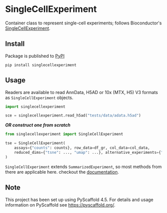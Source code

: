 # SingleCellExperiment

Container class to represent single-cell experiments; follows Bioconductor's [SingleCellExperiment](https://bioconductor.org/packages/release/bioc/html/SingleCellExperiment.html).


## Install

Package is published to [PyPI](https://pypi.org/project/singlecellexperiment/)

```shell
pip install singlecellexperiment
```

## Usage

Readers are available to read AnnData, H5AD or 10x (MTX, H5) V3 formats as `SingleCellExperiment` objects.

```python
import singlecellexperiment

sce = singlecellexperiment.read_h5ad("tests/data/adata.h5ad")
```

***OR construct one from scratch***

```python
from singlecellexperiment import SingleCellExperiment

tse = SingleCellExperiment(
    assays={"counts": counts}, row_data=df_gr, col_data=col_data,
    reduced_dims={"tsne": ..., "umap": ...}, alternative_experiments={"atac": ...}
)
```

`SingleCellExperiment` extends `SummarizedExperiment`, so most methods from there are applicable here. checkout the [documentation](https://biocpy.github.io/SingleCellExperiment/).

<!-- pyscaffold-notes -->

## Note

This project has been set up using PyScaffold 4.5. For details and usage
information on PyScaffold see https://pyscaffold.org/.

